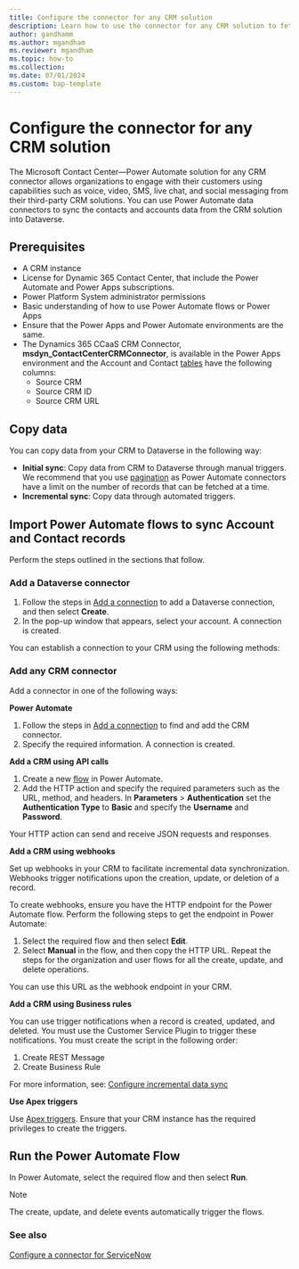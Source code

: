 ```yaml
---
title: Configure the connector for any CRM solution
description: Learn how to use the connector for any CRM solution to fetch data into Dataverse and use in Dynamics 365 Contact Center.
author: gandhamm
ms.author: mgandham
ms.reviewer: mgandham
ms.topic: how-to
ms.collection:
ms.date: 07/01/2024
ms.custom: bap-template
---
```


# Configure the connector for any CRM solution

The Microsoft Contact Center&mdash;Power Automate solution for any CRM connector allows organizations to engage with their customers using capabilities such as voice, video, SMS, live chat, and social messaging from their third-party CRM solutions. You can use Power Automate data connectors to sync the contacts and accounts data from the  CRM solution into Dataverse.

## Prerequisites 

-  A CRM instance
- License for Dynamic 365 Contact Center, that include the Power Automate and Power Apps subscriptions.
- Power Platform System administrator permissions
- Basic understanding of how to use Power Automate flows or Power Apps
- Ensure that the Power Apps and Power Automate environments are the same.
- The Dynamics 365 CCaaS CRM Connector, **msdyn_ContactCenterCRMConnector**, is available in the Power Apps environment and the Account and Contact [tables](/power-apps/maker/data-platform/entity-overview) have the following columns:
    - Source CRM
    - Source CRM ID
    - Source CRM URL

## Copy data

You can copy data from your CRM to Dataverse in the following way:

- **Initial sync**: Copy data from CRM to Dataverse through manual triggers. We recommend that you use [pagination](/power-automate/dataverse/list-rows?tabs=classic-designer) as Power Automate connectors have a limit on the number of records that can be fetched at a time.
- **Incremental sync**: Copy data through automated triggers.

## Import Power Automate flows to sync Account and Contact records

Perform the steps outlined in the sections that follow.

### Add a Dataverse connector

1. Follow the steps in [Add a connection](/power-automate/add-manage-connections#add-a-connection) to add a Dataverse connection, and then select **Create**.
1. In the pop-up window that appears, select your account. A connection is created.

You can establish a connection to your CRM using the following methods:

### Add any CRM connector

Add a connector in one of the following ways:

**Power Automate**    

1. Follow the steps in [Add a connection](/power-automate/add-manage-connections#add-a-connection) to find and add the CRM connector.
1. Specify the required information. A connection is created.

**Add a CRM using API calls**      

1. Create a new [flow](/power-automate/get-started-logic-flow) in Power Automate.
1. Add the HTTP action and specify the required parameters such as the URL, method, and headers. In **Parameters** > **Authentication** set the **Authentication Type** to **Basic** and specify the **Username** and **Password**.

Your HTTP action can send and receive JSON requests and responses.

**Add a CRM using webhooks**    

Set up webhooks in your CRM to facilitate incremental data synchronization. Webhooks trigger notifications upon the creation, update, or deletion of a record. 

To create webhooks, ensure you have the HTTP endpoint for the Power Automate flow. Perform the following steps to get the endpoint in Power Automate: 

1. Select the required flow and then select **Edit**. 
1. Select **Manual** in the flow, and then copy the HTTP URL. Repeat the steps for the organization and user flows for all the create, update, and delete operations.

You can use this URL as the webhook endpoint in your CRM.

**Add a CRM using Business rules**     

You can use trigger notifications when a record is created, updated, and deleted. You must use the Customer Service Plugin to trigger these notifications. You must create the script in the following order:

1. Create REST Message
2. Create Business Rule

For more information, see: [Configure incremental data sync](configure-servicenow-connector.md)

 **Use Apex triggers**    

Use [Apex triggers](https://developer.salesforce.com/docs/atlas.en-us.apexcode.meta/apexcode/apex_dev_guide.htm). Ensure that your CRM instance has the required privileges to create the triggers.

## Run the Power Automate Flow 

In Power Automate, select the required flow and then select **Run**. 

> [!NOTE]
> The create, update, and delete events automatically trigger the flows.

### See also

[Configure a connector for ServiceNow](configure-servicenow-connector.md)  



